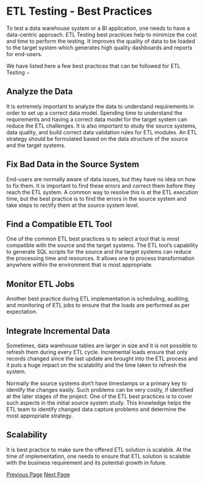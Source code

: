 # ETL Testing - Best Practices
To test a data warehouse system or a BI application, one needs to have a data-centric approach. ETL Testing best practices help to minimize the cost and time to perform the testing. It improves the quality of data to be loaded to the target system which generates high quality dashboards and reports for end-users.

We have listed here a few best practices that can be followed for ETL Testing −

## Analyze the Data
It is extremely important to analyze the data to understand requirements in order to set up a correct data model. Spending time to understand the requirements and having a correct data model for the target system can reduce the ETL challenges. It is also important to study the source systems, data quality, and build correct data validation rules for ETL modules. An ETL strategy should be formulated based on the data structure of the source and the target systems.

## Fix Bad Data in the Source System
End-users are normally aware of data issues, but they have no idea on how to fix them. It is important to find these errors and correct them before they reach the ETL system. A common way to resolve this is at the ETL execution time, but the best practice is to find the errors in the source system and take steps to rectify them at the source system level.

## Find a Compatible ETL Tool
One of the common ETL best practices is to select a tool that is most compatible with the source and the target systems. The ETL tool’s capability to generate SQL scripts for the source and the target systems can reduce the processing time and resources. It allows one to process transformation anywhere within the environment that is most appropriate.

## Monitor ETL Jobs
Another best practice during ETL implementation is scheduling, auditing, and monitoring of ETL jobs to ensure that the loads are performed as per expectation.

## Integrate Incremental Data
Sometimes, data warehouse tables are larger in size and it is not possible to refresh them during every ETL cycle. Incremental loads ensure that only records changed since the last update are brought into the ETL process and it puts a huge impact on the scalability and the time taken to refresh the system.

Normally the source systems don’t have timestamps or a primary key to identify the changes easily. Such problems can be very costly, if identified at the later stages of the project. One of the ETL best practices is to cover such aspects in the initial source system study. This knowledge helps the ETL team to identify changed data capture problems and determine the most appropriate strategy.

## Scalability
It is best practice to make sure the offered ETL solution is scalable. At the time of implementation, one needs to ensure that ETL solution is scalable with the business requirement and its potential growth in future.


[Previous Page](../etl_testing/etl_testing_automation.md) [Next Page](../etl_testing/etl_testing_interview_questions.md) 
